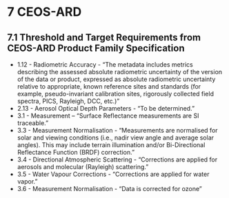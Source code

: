 # 7 CEOS-ARD 

## 7.1 Threshold and Target Requirements from CEOS-ARD Product Family Specification

* 1.12 \- Radiometric Accuracy \- “The metadata includes metrics describing the assessed absolute radiometric uncertainty of the version of the data or product, expressed as absolute radiometric uncertainty relative to appropriate, known reference sites and standards (for example, pseudo-invariant calibration sites, rigorously collected field spectra, PICS, Rayleigh, DCC, etc.)”  
* 2.13 \- Aerosol Optical Depth Parameters \- “To be determined.”  
* 3.1 \- Measurement – “Surface Reflectance measurements are SI traceable.”  
* 3.3  \- Measurement Normalisation  \- “Measurements are normalised for solar and viewing conditions (i.e., nadir view angle and average solar angles). This may include terrain illumination and/or Bi-Directional Reflectance Function (BRDF) correction.”  
* 3.4 \- Directional Atmospheric Scattering \- “Corrections are applied for aerosols and molecular (Rayleigh) scattering.”  
* 3.5 \- Water Vapour Corrections \- “Corrections are applied for water vapor.”  
* 3.6 \- Measurement Normalisation \- “Data is corrected for ozone”

